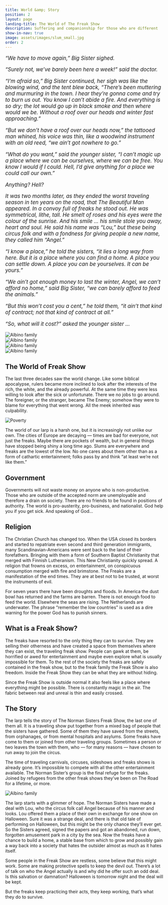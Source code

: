 ```yaml
---
title: World &amp; Story
position: 2
layout: page
landing-title: The World of The Freak Show
description: Suffering and companionship for those who are different
show-in-nav: true
image: assets/images/slum_small.jpg
order: 2
---
```


<div class="row">
<div class="10u -1u 12u$(small)">

<div markdown="1" style="font-style: italic; font-size: 120%">

“We have to move again,” Big Sister sighed.

“Surely not, we’ve barely been here a week!” said the doctor.

“I’m afraid so,” Big Sister continued, her sigh was like the blowing wind, and the tent blew back, “There’s been muttering and murmuring in the town. I hear they’re gonna come and try to burn us out. You know I can’t abide a fire. And everything is so dry; the lot would go up in black smoke and then where would we be. Without a roof over our heads and winter fast approaching.”

“But we don’t have a roof over our heads now,” the tattooed man whined, his voice was thin, like a woodwind instrument with an old reed, “we ain’t got nowhere to go.”

“What do you want,” said the younger sister, “I can’t magic up a place where we can be ourselves, where we can be free. You know I would if I could. Hell, I’d give anything for a place we could call our own.”

Anything? Hell?

It was two months later, as they ended the worst traveling season in ten years on the road, that The Beautiful Man appeared. In a convoy full of freaks he stood out. He was symmetrical, lithe, tall. He smelt of roses and his eyes were the colour of the sunrise. And his smile … his smile stole you away, heart and soul. He said his name was “Lou,” but these being circus folk and with a fondness for giving people a new name, they called him “Angel.”

“I know a place,” he told the sisters, “it lies a long way from here. But it is a place where you can find a home. A place you can settle down. A place you can be yourselves. It can be yours.”

“We ain’t got enough money to last the winter, Angel, we can’t afford no home,” said Big Sister, “we can barely afford to feed the animals.”

“But this won’t cost you a cent,” he told them, “it ain’t that kind of contract; not that kind of contract at all.”

“So, what will it cost?” asked the younger sister …


</div>

</div>

</div>

<div class="row">
    <div class="3u 12u(small)">
        <img src="assets/images/circus_folk2.jpg" class="image fit" alt="Albino family"/>
    </div>
    <div class="3u 12u(small)">
        <img src="assets/images/Location2.jpg" class="image fit" alt="Albino family"/>
    </div>
    <div class="3u 12u(small)">
        <img src="assets/images/baby.jpg" class="image fit" alt="Albino family"/>
    </div>
    <div class="3u 12u(small)">
        <img src="assets/images/krop2.jpg" class="image fit" alt="Albino family"/>
    </div>
</div>

<div class="row">
<div class="6u 12u(small)" markdown="1">

## The World of Freak Show

The last three decades saw the world change. Like some biblical apocalypse, rulers became more inclined to look after the interests of the rich, the white, and the already powerful. At the same time they were less willing to look after the sick or unfortunate. There we no jobs to go around. The foreigner, or the stranger, became The Enemy; somehow they were to blame for everything that went wrong. All the meek inherited was culpability.

<img src="assets/images/slum_small.jpg" class="image fit" alt="Poverty"/>

The world of our larp is a harsh one, but it is increasingly not unlike our own. The cities of Europe are decaying &mdash; times are bad for everyone, not just the freaks. Maybe there are pockets of wealth, but in general things have stopped being shiny a long time ago. Slums are everywhere and freaks are the lowest of the low. No one cares about them other than as a form of cathartic entertainment; folks pass by and think “at least we’re not like them.”


## Government

Governments will not waste money on anyone who is non-productive. Those who are outside of the accepted norm are unemployable and therefore a drain on society. There are no friends to be found in positions of authority. The world is pro-austerity, pro-business, and nationalist. God help you if you get sick. And speaking of God...


## Religion

The Christian Church has changed too. When the USA closed its borders and started to repatriate even second and third generation immigrants, many Scandinavian-Americans were sent back to the land of their forefathers. Bringing with them a form of Southern Baptist Christianity that merged with Finnish Lutheranism. This New Christianity quickly spread. A religion that frowns on excess, on entertainment, on conspicuous consumption merged with fire and brimstone. The Freaks are a manifestation of the end times. They are at best not to be trusted, at worst the instruments of evil.





For seven years there have been droughts and floods. In America the dust bowl has returned and the farms are barren. There is not enough food to feed the world. Elsewhere the seas are rising. The Netherlands are underwater. The phrase “remember the low countries” is used as a dire warning for the power God has to punish sinners.


</div>

<div class="6u 12u(small)" markdown="1">

## What is a Freak Show?

The freaks have resorted to the only thing they can to survive. They are selling their otherness and have created a space from themselves where they can exist, the traveling freak show. People can gawk at them, be horrified or awed for entertainment and maybe even explore what is usually impossible for them. To the rest of the society the freaks are safely contained in the freak show, but to the freak family the Freak Show is also freedom. Inside the Freak Show they can be what they are without hiding.

Since the Freak Show is outside normal it also feels like a place where everything might be possible. There is constantly magic in the air. The fabric between real and unreal is thin and easily crossed.


## The Story

The larp tells the story of The Norman Sisters Freak Show, the last one of them all. It is a traveling show put together from a mixed bag of people that the sisters have gathered. Some of them they have saved from the streets, from orphanages, or from mental hospitals and asylums. Some freaks have come to them or joined from other traveling groups. Sometimes a person or two leaves the town with them, who &mdash; for many reasons &mdash; have chosen to run away to join the circus.


The time of traveling carnivals, circuses, sideshows and freaks shows is already gone. It’s impossible to compete with all the other entertainment available. The Norman Sister’s group is  the final refuge for the freaks. Joined by refugees from the other freak shows they’ve been on The Road for a lifetime, or more.

<img src="assets/images/indian-albino-family-crop.jpg" class="image fit" alt="Albino family"/>

The larp starts with a glimmer of hope. The Norman Sisters have made a deal with Lou, who the circus folk call Angel because of his manner and looks. Lou offered them a place of their own in exchange for one show on Halloween. Sure it was a strange deal, and there is that old tale of performing on Halloween, but this might be the only chance they’ll ever get. So the Sisters agreed, signed the papers and got an abandoned, run down, forgotten amusement park in a city  by the sea. Now the freaks have a chance to build a home, a stable base from which to grow and possibly gain a way back into a society that hates the outsider almost as much as it hates itself.

Some people in the Freak Show are restless, some believe that this might work. Some are making protective spells to keep the devil out. There’s a lot of talk on who the Angel actually is and why did he offer such an odd deal. Is this salvation or damnation? Halloween is tomorrow night and the deal will be kept.

But the freaks keep practicing their acts, they keep working, that’s what they do to survive.
</div>
</div>
